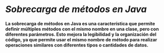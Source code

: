 # *Sobrecarga de métodos en Java*
#### La sobrecarga de métodos en Java es una característica que permite definir múltiples métodos con el mismo nombre en una clase, pero con diferentes parámetros. Esto mejora la legibilidad y la organización del código, ya que permite usar el mismo nombre de método para realizar operaciones similares con diferentes tipos o cantidades de datos.

